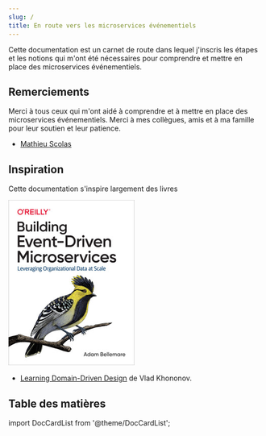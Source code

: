 ```yaml
---
slug: /
title: En route vers les microservices événementiels
---
```


Cette documentation est un carnet de route dans lequel j'inscris les étapes et les notions qui m'ont été nécessaires pour comprendre et mettre en place des microservices événementiels.

## Remerciements

Merci à tous ceux qui m'ont aidé à comprendre et à mettre en place des microservices événementiels. Merci à mes collègues, amis et à ma famille pour leur soutien et leur patience.

- [Mathieu Scolas](https://github.com/worming004)

## Inspiration

Cette documentation s'inspire largement des livres

[![Building Event-Driven Microservices](../../static/img/building-event-driven-microservices-book.jpg)](https://www.oreilly.com/library/view/building-event-driven-microservices/9781492057881/)

- [Learning Domain-Driven Design](https://www.oreilly.com/library/view/learning-domain-driven-design/9781098115501/) de Vlad Khononov.

## Table des matières

import DocCardList from '@theme/DocCardList';

<DocCardList />